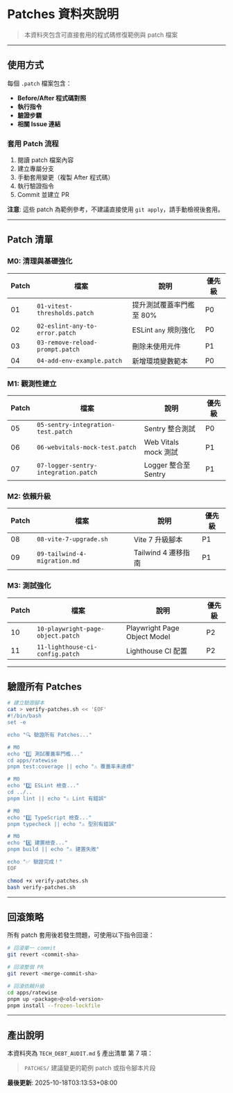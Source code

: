 # Patches 資料夾說明

> 本資料夾包含可直接套用的程式碼修復範例與 patch 檔案

---

## 使用方式

每個 `.patch` 檔案包含：

- **Before/After 程式碼對照**
- **執行指令**
- **驗證步驟**
- **相關 Issue 連結**

### 套用 Patch 流程

1. 閱讀 patch 檔案內容
2. 建立專屬分支
3. 手動套用變更（複製 After 程式碼）
4. 執行驗證指令
5. Commit 並建立 PR

**注意**: 這些 patch 為範例參考，不建議直接使用 `git apply`，請手動檢視後套用。

---

## Patch 清單

### M0: 清理與基礎強化

| Patch | 檔案                            | 說明                     | 優先級 |
| ----- | ------------------------------- | ------------------------ | ------ |
| 01    | `01-vitest-thresholds.patch`    | 提升測試覆蓋率門檻至 80% | P0     |
| 02    | `02-eslint-any-to-error.patch`  | ESLint `any` 規則強化    | P0     |
| 03    | `03-remove-reload-prompt.patch` | 刪除未使用元件           | P1     |
| 04    | `04-add-env-example.patch`      | 新增環境變數範本         | P0     |

### M1: 觀測性建立

| Patch | 檔案                                 | 說明                 | 優先級 |
| ----- | ------------------------------------ | -------------------- | ------ |
| 05    | `05-sentry-integration-test.patch`   | Sentry 整合測試      | P0     |
| 06    | `06-webvitals-mock-test.patch`       | Web Vitals mock 測試 | P1     |
| 07    | `07-logger-sentry-integration.patch` | Logger 整合至 Sentry | P1     |

### M2: 依賴升級

| Patch | 檔案                         | 說明                | 優先級 |
| ----- | ---------------------------- | ------------------- | ------ |
| 08    | `08-vite-7-upgrade.sh`       | Vite 7 升級腳本     | P1     |
| 09    | `09-tailwind-4-migration.md` | Tailwind 4 遷移指南 | P1     |

### M3: 測試強化

| Patch | 檔案                              | 說明                         | 優先級 |
| ----- | --------------------------------- | ---------------------------- | ------ |
| 10    | `10-playwright-page-object.patch` | Playwright Page Object Model | P2     |
| 11    | `11-lighthouse-ci-config.patch`   | Lighthouse CI 配置           | P2     |

---

## 驗證所有 Patches

```bash
# 建立驗證腳本
cat > verify-patches.sh << 'EOF'
#!/bin/bash
set -e

echo "🔍 驗證所有 Patches..."

# M0
echo "1️⃣ 測試覆蓋率門檻..."
cd apps/ratewise
pnpm test:coverage || echo "⚠️ 覆蓋率未達標"

# M0
echo "2️⃣ ESLint 檢查..."
cd ../..
pnpm lint || echo "⚠️ Lint 有錯誤"

# M0
echo "3️⃣ TypeScript 檢查..."
pnpm typecheck || echo "⚠️ 型別有錯誤"

# M0
echo "4️⃣ 建置檢查..."
pnpm build || echo "⚠️ 建置失敗"

echo "✅ 驗證完成！"
EOF

chmod +x verify-patches.sh
bash verify-patches.sh
```

---

## 回滾策略

所有 patch 套用後若發生問題，可使用以下指令回滾：

```bash
# 回滾單一 commit
git revert <commit-sha>

# 回滾整個 PR
git revert <merge-commit-sha>

# 回滾依賴升級
cd apps/ratewise
pnpm up <package>@<old-version>
pnpm install --frozen-lockfile
```

---

## 產出說明

本資料夾為 `TECH_DEBT_AUDIT.md` § 產出清單 第 7 項：

> `PATCHES/` 建議變更的範例 patch 或指令腳本片段

**最後更新**: 2025-10-18T03:13:53+08:00
